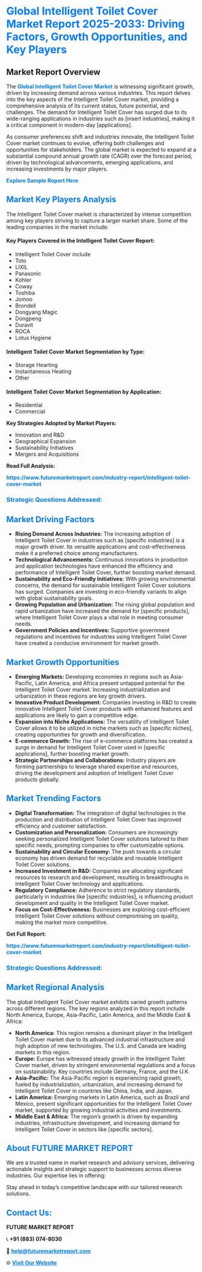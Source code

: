 <h1 style="color: #007BFF;">Global Intelligent Toilet Cover Market Report 2025-2033: Driving Factors, Growth Opportunities, and Key Players</h1>

<section id="overview">
<h2>Market Report Overview</h2>
<p>The <a href="https://www.futuremarketreport.com/industry-report/intelligent-toilet-cover-market" style="color: #007BFF; text-decoration: none;"><strong>Global Intelligent Toilet Cover Market</strong></a> is witnessing significant growth, driven by increasing demand across various industries. This report delves into the key aspects of the Intelligent Toilet Cover market, providing a comprehensive analysis of its current status, future potential, and challenges. The demand for Intelligent Toilet Cover has surged due to its wide-ranging applications in industries such as [insert industries], making it a critical component in modern-day [applications].</p>
<p>As consumer preferences shift and industries innovate, the Intelligent Toilet Cover market continues to evolve, offering both challenges and opportunities for stakeholders. The global market is expected to expand at a substantial compound annual growth rate (CAGR) over the forecast period, driven by technological advancements, emerging applications, and increasing investments by major players.</p>
</section>

<section id="overview">
<p><a href="https://www.futuremarketreport.com/request-sample/reportId=97666" style="color: #007BFF; text-decoration: none;"><strong>Explore Sample Report Here</strong></a></p>
</section>

<section id="key-players">
<h2 style="color: #007BFF;">Market Key Players Analysis</h2>
<p>The Intelligent Toilet Cover market is characterized by intense competition among key players striving to capture a larger market share. Some of the leading companies in the market include:</p>
<h4>Key Players Covered in the Intelligent Toilet Cover Report:</h4>
<ul><li>Intelligent Toilet Cover include</li><li>Toto</li><li>LIXIL</li><li>Panasonic</li><li>Kohler</li><li>Coway</li><li>Toshiba</li><li>Jomoo</li><li>Brondell</li><li>Dongyang Magic</li><li>Dongpeng</li><li>Duravit</li><li>ROCA</li><li>Lotus Hygiene</li></ul>
<h4>Intelligent Toilet Cover Market Segmentation by Type:</h4>
<ul><li>Storage Hearting</li><li>Instantaneous Heating</li><li>Other</li></ul>

<h4>Intelligent Toilet Cover Market Segmentation by Application:</h4>
<ul><li>Residential</li><li>Commercial</li></ul>
<p><strong>Key Strategies Adopted by Market Players:</strong></p>
<ul>
<li>Innovation and R&D</li>
<li>Geographical Expansion</li>
<li>Sustainability Initiatives</li>
<li>Mergers and Acquisitions</li>
</ul>
</section>

<section>
<p><strong>Read Full Analysis: </strong></p><a href="https://www.futuremarketreport.com/industry-report/intelligent-toilet-cover-market" style="color: #007BFF; text-decoration: none;"><strong>https://www.futuremarketreport.com/industry-report/intelligent-toilet-cover-market</strong></a>
<h3 style="color: #007BFF;">Strategic Questions Addressed:</h3>
</section>

<section id="driving-factors">
<h2 style="color: #007BFF;">Market Driving Factors</h2>
<ul>
<li><strong>Rising Demand Across Industries:</strong> The increasing adoption of Intelligent Toilet Cover in industries such as [specific industries] is a major growth driver. Its versatile applications and cost-effectiveness make it a preferred choice among manufacturers.</li>
<li><strong>Technological Advancements:</strong> Continuous innovations in production and application technologies have enhanced the efficiency and performance of Intelligent Toilet Cover, further boosting market demand.</li>
<li><strong>Sustainability and Eco-Friendly Initiatives:</strong> With growing environmental concerns, the demand for sustainable Intelligent Toilet Cover solutions has surged. Companies are investing in eco-friendly variants to align with global sustainability goals.</li>
<li><strong>Growing Population and Urbanization:</strong> The rising global population and rapid urbanization have increased the demand for [specific products], where Intelligent Toilet Cover plays a vital role in meeting consumer needs.</li>
<li><strong>Government Policies and Incentives:</strong> Supportive government regulations and incentives for industries using Intelligent Toilet Cover have created a conducive environment for market growth.</li>
</ul>
</section>

<section id="growth-opportunities">
<h2 style="color: #007BFF;">Market Growth Opportunities</h2>
<ul>
<li><strong>Emerging Markets:</strong> Developing economies in regions such as Asia-Pacific, Latin America, and Africa present untapped potential for the Intelligent Toilet Cover market. Increasing industrialization and urbanization in these regions are key growth drivers.</li>
<li><strong>Innovative Product Development:</strong> Companies investing in R&D to create innovative Intelligent Toilet Cover products with enhanced features and applications are likely to gain a competitive edge.</li>
<li><strong>Expansion into Niche Applications:</strong> The versatility of Intelligent Toilet Cover allows it to be utilized in niche markets such as [specific niches], creating opportunities for growth and diversification.</li>
<li><strong>E-commerce Growth:</strong> The rise of e-commerce platforms has created a surge in demand for Intelligent Toilet Cover used in [specific applications], further boosting market growth.</li>
<li><strong>Strategic Partnerships and Collaborations:</strong> Industry players are forming partnerships to leverage shared expertise and resources, driving the development and adoption of Intelligent Toilet Cover products globally.</li>
</ul>
</section>

<section id="trending-factors">
<h2 style="color: #007BFF;">Market Trending Factors</h2>
<ul>
<li><strong>Digital Transformation:</strong> The integration of digital technologies in the production and distribution of Intelligent Toilet Cover has improved efficiency and customer satisfaction.</li>
<li><strong>Customization and Personalization:</strong> Consumers are increasingly seeking personalized Intelligent Toilet Cover solutions tailored to their specific needs, prompting companies to offer customizable options.</li>
<li><strong>Sustainability and Circular Economy:</strong> The push towards a circular economy has driven demand for recyclable and reusable Intelligent Toilet Cover solutions.</li>
<li><strong>Increased Investment in R&D:</strong> Companies are allocating significant resources to research and development, resulting in breakthroughs in Intelligent Toilet Cover technology and applications.</li>
<li><strong>Regulatory Compliance:</strong> Adherence to strict regulatory standards, particularly in industries like [specific industries], is influencing product development and quality in the Intelligent Toilet Cover market.</li>
<li><strong>Focus on Cost-Effectiveness:</strong> Businesses are exploring cost-efficient Intelligent Toilet Cover solutions without compromising on quality, making the market more competitive.</li>
</ul>
</section>

<section>
<p><strong>Get Full Report: </strong></p><a href="https://www.futuremarketreport.com/industry-report/intelligent-toilet-cover-market" style="color: #007BFF; text-decoration: none;"><strong>https://www.futuremarketreport.com/industry-report/intelligent-toilet-cover-market</strong></a>
<h3 style="color: #007BFF;">Strategic Questions Addressed:</h3>
</section>


<section id="regional-analysis">
<h2 style="color: #007BFF;">Market Regional Analysis</h2>
<p>The global Intelligent Toilet Cover market exhibits varied growth patterns across different regions. The key regions analyzed in this report include North America, Europe, Asia-Pacific, Latin America, and the Middle East & Africa:</p>
<ul>
<li><strong>North America:</strong> This region remains a dominant player in the Intelligent Toilet Cover market due to its advanced industrial infrastructure and high adoption of new technologies. The U.S. and Canada are leading markets in this region.</li>
<li><strong>Europe:</strong> Europe has witnessed steady growth in the Intelligent Toilet Cover market, driven by stringent environmental regulations and a focus on sustainability. Key countries include Germany, France, and the U.K.</li>
<li><strong>Asia-Pacific:</strong> The Asia-Pacific region is experiencing rapid growth, fueled by industrialization, urbanization, and increasing demand for Intelligent Toilet Cover in countries like China, India, and Japan.</li>
<li><strong>Latin America:</strong> Emerging markets in Latin America, such as Brazil and Mexico, present significant opportunities for the Intelligent Toilet Cover market, supported by growing industrial activities and investments.</li>
<li><strong>Middle East & Africa:</strong> The region’s growth is driven by expanding industries, infrastructure development, and increasing demand for Intelligent Toilet Cover in sectors like [specific sectors].</li>
</ul>
</section>

<footer>
<h2 style="color: #007BFF;">About FUTURE MARKET REPORT</h2>
<p>We are a trusted name in market research and advisory services, delivering actionable insights and strategic support to businesses across diverse industries. Our expertise lies in offering:</p>

<p>Stay ahead in today’s competitive landscape with our tailored research solutions.</p>

<h2 style="color: #007BFF;">Contact Us:</h2>
<p><strong>FUTURE MARKET REPORT</strong></p>
<p>📞 <strong>+91 (883) 074-8030</strong></p>
<p>📧 <strong><a href="mailto:help@futuremarketreport.com" style="color: #007BFF;">help@futuremarketreport.com</a></strong></p>
<p>🌐 <strong><a href="https://www.futuremarketreport.com/" style="color: #007BFF;">Visit Our Website</a></strong></p>
</footer>
